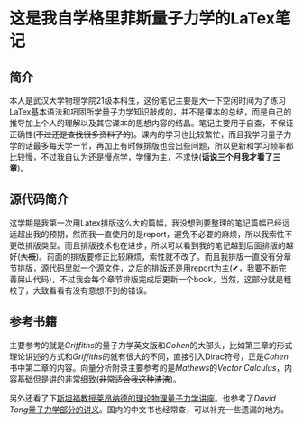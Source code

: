 # 这是我自学格里菲斯量子力学的LaTex笔记

## 简介
本人是武汉大学物理学院21级本科生，这份笔记主要是大一下空闲时间为了练习LaTex基本语法和巩固所学量子力学知识敲成的，并不是课本的总结，而是自己的推导加上个人的理解以及其它课本的思想内容的结晶。笔记主要用于自查，不保证正确性(~~不过还是查找很多资料了的~~)。课内的学习也比较繁忙，而且我学习量子力学的话最多每天学一节，再加上有时候排版也会出些问题，所以更新和学习频率都比较慢，不过我自认为还是慢点学，学懂为主，不求快(**话说三个月我才看了三章**)。

## 源代码简介
这学期是我第一次用Latex排版这么大的篇幅，我没想到要整理的笔记篇幅已经远远超出我的预期，然而我一直使用的是report，避免不必要的麻烦，所以我索性不更改排版类型。而且排版技术也在进步，所以可以看到我的笔记越到后面排版的越好(~~大概~~)。前面的排版要修正比较麻烦，索性就不改了。而且我排版一直没有分章节排版，源代码里就一个源文件，之后的排版还是用report为主(✔，我要不断完善屎山代码)，不过我会每个章节排版完成后更新一个book，当然，这部分就是粗校了，大致看看有没有意想不到的错误。

## 参考书籍

主要参考的就是*Griffiths*的量子力学英文版和*Cohen*的大部头，比如第三章的形式理论讲述的方式和*Griffiths*的就有很大的不同，直接引入Dirac符号，正是*Cohen*书中第二章的内容。向量分析附录主要参考的是*Mathews*的*Vector Calculus*，内容基础但是讲的非常细致(~~非常适合我这种渣渣~~)。

另外还看了下[斯坦福教授莱昂纳德的理论物理量子力学讲座](https://www.bilibili.com/video/BV1Wa411Y7gC?spm_id_from=333.337.search-card.all.click)。也参考了*David Tong*[量子力学部分的讲义](http://www.damtp.cam.ac.uk/user/tong/quantum.html)。国内的中文书也经常查，可以补充一些遗漏的地方。